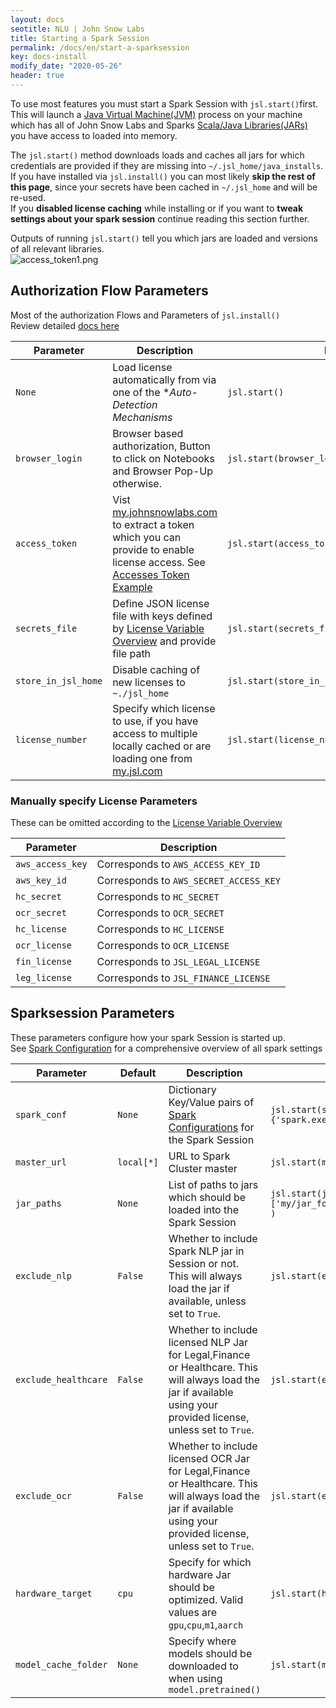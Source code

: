 ```yaml
---
layout: docs
seotitle: NLU | John Snow Labs
title: Starting a Spark Session
permalink: /docs/en/start-a-sparksession
key: docs-install
modify_date: "2020-05-26"
header: true
---
```


<div class="main-docs" markdown="1">

To use most features you must start a Spark Session with `jsl.start()`first.        
This will launch a [Java Virtual Machine(JVM)](https://en.wikipedia.org/wiki/Java_virtual_machine) process on your machine
which has all of John Snow Labs and Sparks [Scala/Java Libraries(JARs)](https://de.wikipedia.org/wiki/Java_Archive) you have access to loaded into memory. 

The `jsl.start()` method downloads loads  and caches all jars for which credentials are provided if they are missing into `~/.jsl_home/java_installs`.       
If you have installed via `jsl.install()` you can most likely **skip the rest of this page**, since your secrets have been cached in `~/.jsl_home` and will be re-used.        
If you **disabled license caching** while installing or if you want to **tweak settings about your spark session** continue reading this section further.        

Outputs of running `jsl.start()` tell you which jars are loaded and versions of all relevant libraries.  
![access_token1.png](/assets/images/jsl_lib/start/start.png)



## Authorization Flow Parameters 
Most of the authorization Flows and Parameters of `jsl.install()`         
Review detailed [docs here](TODO)  

| Parameter           | Description                                                                                                                                                    | Example                                          | Default |
|---------------------|----------------------------------------------------------------------------------------------------------------------------------------------------------------|--------------------------------------------------|---------|
| `None`              | Load license automatically from via one of the **Auto-Detection Mechanisms*                                                                                    | `jsl.start()`                                    | `False` |
| `browser_login`     | Browser based authorization, Button to click on Notebooks and Browser Pop-Up otherwise.                                                                        | `jsl.start(browser_login=True)`                  | `False` |
| `access_token`      | Vist [my.johnsnowlabs.com](https://my.johnsnowlabs.com/) to extract a token which you can provide to enable license access. See [Accesses Token Example](TODO) | `jsl.start(access_token='myToken')`              | `None`  |
| `secrets_file`      | Define JSON license file with keys  defined by [License Variable Overview](TODO) and provide file path                                                         | `jsl.start(secrets_file='path/to/license.json')` | `None`  |
| `store_in_jsl_home` | Disable caching of new licenses to `~./jsl_home`                                                                                                               | `jsl.start(store_in_jsl_home=False)`             | `True`  |
| `license_number`    | Specify which license to use, if you have access to multiple locally cached or are loading one from  [my.jsl.com](https://my.johnsnowlabs.com/)                | `jsl.start(license_number=5)`                    | `0`     |


### Manually specify License Parameters 
These can be omitted according to the [License Variable Overview](TODO)

| Parameter        | Description                            |
|------------------|----------------------------------------|
| `aws_access_key` | Corresponds to `AWS_ACCESS_KEY_ID`     |
| `aws_key_id`     | Corresponds to `AWS_SECRET_ACCESS_KEY` |
| `hc_secret`      | Corresponds to `HC_SECRET`             |
| `ocr_secret`     | Corresponds to `OCR_SECRET`            |
| `hc_license`     | Corresponds to `HC_LICENSE`            |
| `ocr_license`    | Corresponds to `OCR_LICENSE`           |
| `fin_license`    | Corresponds to `JSL_LEGAL_LICENSE`     |
| `leg_license`    | Corresponds to `JSL_FINANCE_LICENSE`   |

## Sparksession Parameters
These parameters configure how your spark Session is started up.        
See [Spark Configuration](https://spark.apache.org/docs/latest/configuration.html) for a comprehensive overview of all spark settings 

| Parameter            | Default    | Description                                                                                                                                                        | Example                                                                     |
|----------------------|------------|--------------------------------------------------------------------------------------------------------------------------------------------------------------------|-----------------------------------------------------------------------------|
| `spark_conf`         | `None`     | Dictionary Key/Value pairs of [Spark Configurations](https://spark.apache.org/docs/latest/configuration.html) for the Spark Session                                | `jsl.start(spark_conf={'spark.executor.memory':'6g'})`                      |
| `master_url`         | `local[*]` | URL to Spark Cluster master                                                                                                                                        | `jsl.start(master_url='spark://my.master')`                                 |
| `jar_paths`          | `None`     | List of paths to jars which should be loaded into the Spark Session                                                                                                | `jsl.start(jar_paths=['my/jar_folder/jar1.zip','my/jar_folder/jar2.zip'] )` |
| `exclude_nlp`        | `False`    | Whether to include Spark NLP jar in Session or not. This will always load the jar if available, unless set to `True`.                                              | `jsl.start(exclude_nlp=True)`                                               |
| `exclude_healthcare` | `False`    | Whether to include licensed NLP Jar for Legal,Finance or Healthcare. This will always load the jar if available using your provided license, unless set to `True`. | `jsl.start(exclude_healthcare=True)`                                        |
| `exclude_ocr`        | `False`    | Whether to include licensed OCR Jar for Legal,Finance or Healthcare. This will always load the jar if available using your provided license, unless set to `True`. | `jsl.start(exclude_ocr=True)`                                               |
| `hardware_target`    | `cpu`      | Specify for which hardware Jar should be optimized. Valid values are `gpu`,`cpu`,`m1`,`aarch`                                                                      | `jsl.start(hardware_target='m1')`                                           |
| `model_cache_folder` | `None`     | Specify where models should be downloaded to when using `model.pretrained()`                                                                                       | `jsl.start(model_cache_folder=True)`                                        |





</div>